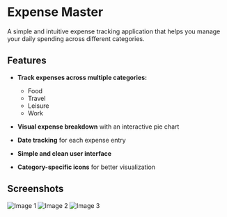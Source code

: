 # Expense Master

A simple and intuitive expense tracking application that helps you manage your daily spending across different categories.

## Features

- **Track expenses across multiple categories:**
  - Food
  - Travel
  - Leisure
  - Work

- **Visual expense breakdown** with an interactive pie chart
- **Date tracking** for each expense entry
- **Simple and clean user interface**
- **Category-specific icons** for better visualization

## Screenshots

![Image 1](https://raw.githubusercontent.com/user-attachments/assets/ddfce31a-243f-4a09-b9b0-36c58951d0c5?raw=true)
![Image 2](https://raw.githubusercontent.com/user-attachments/assets/ce77a9e3-2515-48ed-958d-2076d106d46a?raw=true)
![Image 3](https://raw.githubusercontent.com/user-attachments/assets/80ef6cd5-c69f-4eda-a795-ee8409d8abfc?raw=true)

